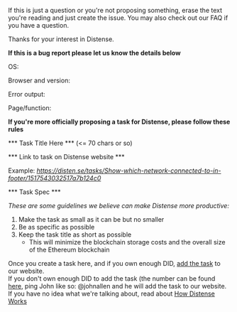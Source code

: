 If this is just a question or you're not proposing something, erase the text you're reading and just create the issue.  You may also check out our FAQ if you have a question.

Thanks for your interest in Distense.


**If this is a bug report please let us know the details below**

OS: 

Browser and version:

Error output:

Page/function:



**If you're more officially proposing a task for Distense, please follow these rules**

*** Task Title Here *** (<= 70 chars or so)

*** Link to task on Distense website *** 

Example: _https://disten.se/tasks/Show-which-network-connected-to-in-footer/1517543032517a7b124c0_

*** Task Spec *** 

_These are some guidelines we believe can make Distense more productive:_

1. Make the task as small as it can be but no smaller
2. Be as specific as possible
3. Keep the task title as short as possible
    - This will minimize the blockchain storage costs and the overall size of the Ethereum blockchain


Once you create a task here, and if you own enough DID, [add the task](https://disten.se/tasks/add) to our website.  
If you don't own enough DID to add the task (the number can be found [here](https://disten.se/tasks/add), ping John like so: @johnallen 
  and he will add the task to our website.  If you have no idea what we're talking about, read about [How Distense Works](https://disten.se/howitworks)
